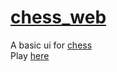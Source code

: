 # [chess_web](https://chess-web-ui.herokuapp.com)
A basic ui for [chess](https://github.com/felixwortmann/chess)<br>
Play [here](https://chess-web-ui.herokuapp.com)
